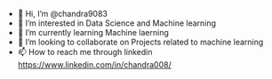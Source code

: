 - 👋 Hi, I’m @chandra9083
- 👀 I’m interested in Data Science and Machine learning
- 🌱 I’m currently learning Machine laerning
- 💞️ I’m looking to collaborate on Projects related to machine learning
- 📫 How to reach me through linkedin https://www.linkedin.com/in/chandra008/

<!---
chandra9083/chandra9083 is a ✨ special ✨ repository because its `README.md` (this file) appears on your GitHub profile.
You can click the Preview link to take a look at your changes.
--->

